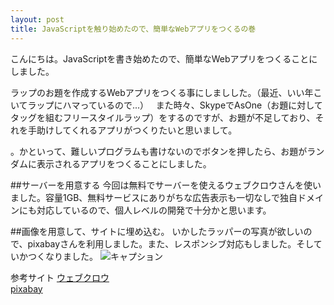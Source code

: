 ```yaml
---
layout: post
title: JavaScriptを触り始めたので、簡単なWebアプリをつくるの巻
---
```

こんにちは。JavaScriptを書き始めたので、簡単なWebアプリをつくることにしました。

ラップのお題を作成するWebアプリをつくる事にしましした。（最近、いい年こいてラップにハマっているので...）  
また時々、SkypeでAsOne（お題に対してタッグを組むフリースタイルラップ）をするのですが、お題が不足しており、それを手助けしてくれるアプリがつくりたいと思いまして。

。かといって、難しいプログラムも書けないのでボタンを押したら、お題がランダムに表示されるアプリをつくることにしました。　

##サーバーを用意する
今回は無料でサーバーを使えるウェブクロウさんを使いました。容量1GB、無料サービスにありがちな広告表示も一切なしで独自ドメインにも対応しているので、個人レベルの開発で十分かと思います。

##画像を用意して、サイトに埋め込む。
いかしたラッパーの写真が欲しいので、pixabayさんを利用しました。また、レスポンシブ対応もしました。そしていかつくなりました。
![キャプション](https://14ta98.github.io/blog.github.io/images/main_visual.jpg)

参考サイト
[ウェブクロウ](http://www.webcrow.jp/)  
[pixabay](https://pixabay.com/ja/accounts/login/)



